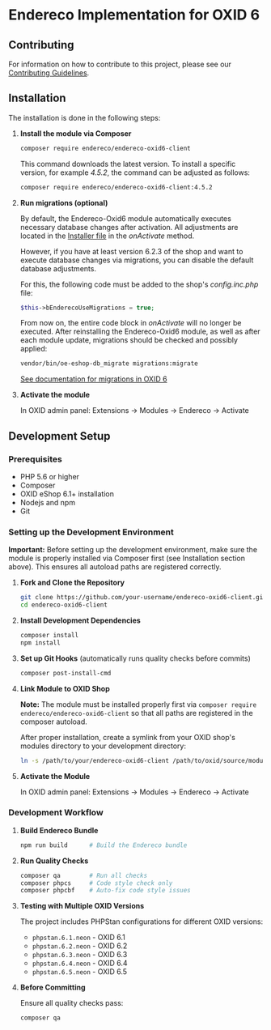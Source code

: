 # Endereco Implementation for OXID 6

## Contributing

For information on how to contribute to this project, please see our [Contributing Guidelines](CONTRIBUTING.md).

## Installation

The installation is done in the following steps:

1. **Install the module via Composer**

   ```bash
   composer require endereco/endereco-oxid6-client
   ```

   This command downloads the latest version. To install a specific version, for example *4.5.2*, the command can be adjusted as follows:

   ```bash
   composer require endereco/endereco-oxid6-client:4.5.2
   ```

2. **Run migrations (optional)**

   By default, the Endereco-Oxid6 module automatically executes necessary database changes after activation. All adjustments are located in the [Installer file](./Installer/Installer.php) in the *onActivate* method.

   However, if you have at least version 6.2.3 of the shop and want to execute database changes via migrations, you can disable the default database adjustments.

   For this, the following code must be added to the shop's *config.inc.php* file:

   ```php
   $this->bEnderecoUseMigrations = true;
   ```

   From now on, the entire code block in *onActivate* will no longer be executed. After reinstalling the Endereco-Oxid6 module, as well as after each module update, migrations should be checked and possibly applied:

   ```bash
   vendor/bin/oe-eshop-db_migrate migrations:migrate
   ```

   [See documentation for migrations in OXID 6](https://docs.oxid-esales.com/developer/en/6.2/development/tell_me_about/migrations.html#module-migrations)

3. **Activate the module**

   In OXID admin panel: Extensions → Modules → Endereco → Activate

## Development Setup

### Prerequisites

- PHP 5.6 or higher
- Composer
- OXID eShop 6.1+ installation
- Nodejs and npm
- Git

### Setting up the Development Environment

**Important:** Before setting up the development environment, make sure the module is properly installed via Composer first (see Installation section above). This ensures all autoload paths are registered correctly.

1. **Fork and Clone the Repository**
   ```bash
   git clone https://github.com/your-username/endereco-oxid6-client.git
   cd endereco-oxid6-client
   ```

2. **Install Development Dependencies**
   ```bash
   composer install
   npm install
   ```

3. **Set up Git Hooks** (automatically runs quality checks before commits)
   ```bash
   composer post-install-cmd
   ```

4. **Link Module to OXID Shop**
   
   **Note:** The module must be installed properly first via `composer require endereco/endereco-oxid6-client` so that all paths are registered in the composer autoload.
   
   After proper installation, create a symlink from your OXID shop's modules directory to your development directory:
   ```bash
   ln -s /path/to/your/endereco-oxid6-client /path/to/oxid/source/modules/endereco/endereco-oxid6-client
   ```

5. **Activate the Module**
   
   In OXID admin panel: Extensions → Modules → Endereco → Activate

### Development Workflow

1. **Build Endereco Bundle**
   ```bash
   npm run build      # Build the Endereco bundle
   ```

2. **Run Quality Checks**
   ```bash
   composer qa        # Run all checks
   composer phpcs     # Code style check only
   composer phpcbf    # Auto-fix code style issues
   ```

3. **Testing with Multiple OXID Versions**
   
   The project includes PHPStan configurations for different OXID versions:
   - `phpstan.6.1.neon` - OXID 6.1
   - `phpstan.6.2.neon` - OXID 6.2
   - `phpstan.6.3.neon` - OXID 6.3
   - `phpstan.6.4.neon` - OXID 6.4
   - `phpstan.6.5.neon` - OXID 6.5

4. **Before Committing**
   
   Ensure all quality checks pass:
   ```bash
   composer qa
   ```

